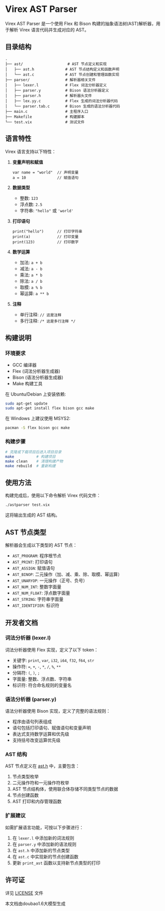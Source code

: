 # Virex AST Parser

Virex AST Parser 是一个使用 Flex 和 Bison 构建的抽象语法树(AST)解析器，用于解析 Virex 语言代码并生成对应的 AST。

## 目录结构

```
.
├── ast/                    # AST 节点定义和实现
│   ├── ast.h              # AST 节点结构定义和函数声明
│   └── ast.c              # AST 节点创建和管理函数实现
├── parser/                # 解析器相关文件
│   ├── lexer.l            # Flex 词法分析器定义
│   ├── parser.y           # Bison 语法分析器定义
│   ├── parser.h           # 解析器头文件
│   ├── lex.yy.c           # Flex 生成的词法分析器代码
│   └── parser.tab.c       # Bison 生成的语法分析器代码
├── main.c                 # 主程序入口
├── Makefile               # 构建脚本
└── test.vix               # 测试文件
```

## 语言特性

Virex 语言支持以下特性：

1. **变量声明和赋值**
   ```virex
   var name = "world"  // 声明变量
   a = 10              // 赋值语句
   ```

2. **数据类型**
   - 整数: `123`
   - 浮点数: `2.5`
   - 字符串: `"hello"` 或 `'world'`

3. **打印语句**
   ```virex
   print("hello")      // 打印字符串
   print(a)            // 打印变量
   print(123)          // 打印数字
   ```

4. **数学运算**
   - 加法: `a + b`
   - 减法: `a - b`
   - 乘法: `a * b`
   - 除法: `a / b`
   - 取模: `a % b`
   - 幂运算: `a ** b`

5. **注释**
   - 单行注释: `// 这是注释`
   - 多行注释: `/* 这是多行注释 */`

## 构建说明

### 环境要求

- GCC 编译器
- Flex (词法分析器生成器)
- Bison (语法分析器生成器)
- Make 构建工具

在 Ubuntu/Debian 上安装依赖:
```bash
sudo apt-get update
sudo apt-get install flex bison gcc make
```

在 Windows 上建议使用 MSYS2:
```bash
pacman -S flex bison gcc make
```

### 构建步骤

```bash
# 克隆或下载项目后进入项目目录
make          # 构建项目
make clean    # 清理构建产物
make rebuild  # 重新构建
```

## 使用方法

构建完成后，使用以下命令解析 Virex 代码文件：

```bash
./astparser test.vix
```

这将输出生成的 AST 结构。

## AST 节点类型

解析器会生成以下类型的 AST 节点：

- `AST_PROGRAM`: 程序根节点
- `AST_PRINT`: 打印语句
- `AST_ASSIGN`: 赋值语句
- `AST_BINOP`: 二元操作（加、减、乘、除、取模、幂运算）
- `AST_UNARYOP`: 一元操作（正号、负号）
- `AST_NUM_INT`: 整数字面量
- `AST_NUM_FLOAT`: 浮点数字面量
- `AST_STRING`: 字符串字面量
- `AST_IDENTIFIER`: 标识符

## 开发者文档

### 词法分析器 (lexer.l)

词法分析器使用 Flex 实现，定义了以下 token：

- 关键字: `print`, `var`, `i32`, `i64`, `f32`, `f64`, `str`
- 操作符: `=`, `+`, `-`, `*`, `/`, `%`, `**`
- 分隔符: `(`, `)`, `;`
- 字面量: 整数、浮点数、字符串
- 标识符: 符合命名规则的变量名

### 语法分析器 (parser.y)

语法分析器使用 Bison 实现，定义了完整的语法规则：

- 程序由语句列表组成
- 语句包括打印语句、赋值语句和变量声明
- 表达式支持数学运算和优先级
- 支持括号改变运算优先级

### AST 结构

AST 节点定义在 [ast.h](file:///c%3A/Users/popol/Desktop/virex/ast/ast.h) 中，主要包含：

1. 节点类型枚举
2. 二元操作符和一元操作符枚举
3. AST 节点结构体，使用联合体存储不同类型节点的数据
4. 节点创建函数
5. AST 打印和内存管理函数

### 扩展建议

如需扩展语言功能，可按以下步骤进行：

1. 在 `lexer.l` 中添加新的词法规则
2. 在 `parser.y` 中添加新的语法规则
3. 在 `ast.h` 中添加新的节点类型
4. 在 `ast.c` 中实现新的节点创建函数
5. 更新 `print_ast` 函数以支持新节点类型的打印

## 许可证

详见 [LICENSE](file:///c%3A/Users/popol/Desktop/virex/LICENSE) 文件



本文档由doubao1.6大模型生成